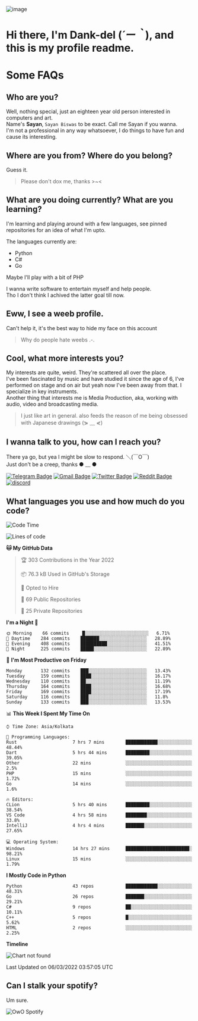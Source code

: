 ![image](https://user-images.githubusercontent.com/63096193/125182844-29f20800-e22f-11eb-8dc9-b0f2d29647bb.png)

# **Hi there, I'm Dank-del (*´ー｀*), and this is my profile readme.**
<!--  [![Profile views](https://gpvc.arturio.dev/dank-del)](https://github.com/dank-del) -->
# Some FAQs

## **Who are you?**

Well, nothing special, just an eighteen year old person interested in computers and art. \
Name's **Sayan**, `Sayan Biswas` to be exact. Call me Sayan if you wanna. \
I'm not a professional in any way whatsoever, I do things to have fun and cause its interesting.

## **Where are you from? Where do you belong?**

Guess it.
> Please don't dox me, thanks >~<

## **What are you doing currently? What are you learning?**

I'm learning and playing around with a few languages, see pinned repositories for an idea of what I'm upto.

The languages currently are:

- Python
- C#
- Go

Maybe I'll play with a bit of PHP

I wanna write software to entertain myself and help people. \
Tho I don't think I achived the latter goal till now.

## **Eww, I see a weeb profile.**

Can't help it, it's the best way to hide my face on this account
> Why do people hate weebs .-.

## **Cool, what more interests you?**

My interests are quite, weird. They're scattered all over the place. \
I've been fascinated by music and have studied it since the age of 6, I've performed on stage and on air but yeah now I've been away from that. I specialize in key instruments. \
Another thing that interests me is Media Production, aka, working with audio, video and broadcasting media.

> I just like art in general. also feeds the reason of me being obsessed with Japanese drawings (⋟ ﹏ ⋞)

## **I wanna talk to you, how can I reach you?**

There ya go, but yea I might be slow to respond. ＼(￣O￣) \
Just don't be a creep, thanks ● ﹏ ●

[![Telegram Badge](https://img.shields.io/badge/-dank_as_fuck-1ca0f1?style=flat-square&logo=telegram&logoColor=white&link=https://t.me/dank_as_fuck)](https://t.me/dank_as_fuck)
[![Gmail Badge](https://img.shields.io/badge/-chizuru@kanojo.tk-c14438?style=flat-square&logo=Gmail&logoColor=white&link=mailto:chizuru@kanojo.tk)](mailto:chizuru@kanojo.tk)
[![Twitter Badge](https://img.shields.io/twitter/follow/TheDankDel?style=social)](https://twitter.com/TheDankDel)
[![Reddit Badge](https://img.shields.io/reddit/user-karma/combined/dank_as_fuck_?style=social)](https://www.reddit.com/user/dank_as_fuck_/)
[![discord](https://discord-md-badge.vercel.app/api/shield/506536929152466945?style=social)](https://discordapp.com/users/506536929152466945)

## **What languages you use and how much do you code?**

<!--START_SECTION:waka-->
![Code Time](http://img.shields.io/badge/Code%20Time-485%20hrs%2042%20mins-blue)

![Lines of code](https://img.shields.io/badge/From%20Hello%20World%20I%27ve%20Written-865%20Thousand%20lines%20of%20code-blue)

**🐱 My GitHub Data** 

> 🏆 303 Contributions in the Year 2022
 > 
> 📦 76.3 kB Used in GitHub's Storage 
 > 
> 💼 Opted to Hire
 > 
> 📜 69 Public Repositories 
 > 
> 🔑 25 Private Repositories  
 > 
**I'm a Night 🦉** 

```text
🌞 Morning    66 commits     █░░░░░░░░░░░░░░░░░░░░░░░░   6.71% 
🌆 Daytime    284 commits    ███████░░░░░░░░░░░░░░░░░░   28.89% 
🌃 Evening    408 commits    ██████████░░░░░░░░░░░░░░░   41.51% 
🌙 Night      225 commits    █████░░░░░░░░░░░░░░░░░░░░   22.89%

```
📅 **I'm Most Productive on Friday** 

```text
Monday       132 commits    ███░░░░░░░░░░░░░░░░░░░░░░   13.43% 
Tuesday      159 commits    ████░░░░░░░░░░░░░░░░░░░░░   16.17% 
Wednesday    110 commits    ██░░░░░░░░░░░░░░░░░░░░░░░   11.19% 
Thursday     164 commits    ████░░░░░░░░░░░░░░░░░░░░░   16.68% 
Friday       169 commits    ████░░░░░░░░░░░░░░░░░░░░░   17.19% 
Saturday     116 commits    ███░░░░░░░░░░░░░░░░░░░░░░   11.8% 
Sunday       133 commits    ███░░░░░░░░░░░░░░░░░░░░░░   13.53%

```


📊 **This Week I Spent My Time On** 

```text
⌚︎ Time Zone: Asia/Kolkata

💬 Programming Languages: 
Rust                     7 hrs 7 mins        ████████████░░░░░░░░░░░░░   48.44% 
Dart                     5 hrs 44 mins       █████████░░░░░░░░░░░░░░░░   39.05% 
Other                    22 mins             ░░░░░░░░░░░░░░░░░░░░░░░░░   2.5% 
PHP                      15 mins             ░░░░░░░░░░░░░░░░░░░░░░░░░   1.72% 
Go                       14 mins             ░░░░░░░░░░░░░░░░░░░░░░░░░   1.6%

🔥 Editors: 
CLion                    5 hrs 40 mins       █████████░░░░░░░░░░░░░░░░   38.54% 
VS Code                  4 hrs 58 mins       ████████░░░░░░░░░░░░░░░░░   33.8% 
IntelliJ                 4 hrs 4 mins        ███████░░░░░░░░░░░░░░░░░░   27.65%

💻 Operating System: 
Windows                  14 hrs 27 mins      ████████████████████████░   98.21% 
Linux                    15 mins             ░░░░░░░░░░░░░░░░░░░░░░░░░   1.79%

```

**I Mostly Code in Python** 

```text
Python                   43 repos            ████████████░░░░░░░░░░░░░   48.31% 
Go                       26 repos            ███████░░░░░░░░░░░░░░░░░░   29.21% 
C#                       9 repos             ██░░░░░░░░░░░░░░░░░░░░░░░   10.11% 
C++                      5 repos             █░░░░░░░░░░░░░░░░░░░░░░░░   5.62% 
HTML                     2 repos             ░░░░░░░░░░░░░░░░░░░░░░░░░   2.25%

```


**Timeline**

![Chart not found](https://raw.githubusercontent.com/Dank-del/Dank-del/main/charts/bar_graph.png) 


 Last Updated on 06/03/2022 03:57:05 UTC
<!--END_SECTION:waka-->

## **Can I stalk your spotify?**

Um sure.

![OwO Spotify](https://spotify-recently-played-readme.vercel.app/api?user=31fdrsslnr7nvq4ytqwtw7c4rxfm&count=5)
